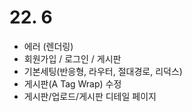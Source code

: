# 22. 6

- 에러 (렌더링)
- 회원가입 / 로그인 / 게시판
- 기본세팅(반응형, 라우터, 절대경로, 리덕스)
- 게시판(A Tag Wrap) 수정
- 게시판/업로드/게시판 디테일 페이지
